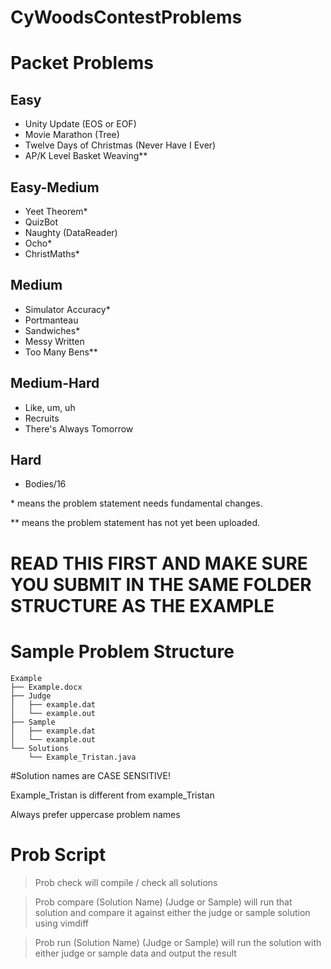 # CyWoodsContestProblems

# Packet Problems

## Easy

- Unity Update (EOS or EOF)
- Movie Marathon (Tree)
- Twelve Days of Christmas (Never Have I Ever)
- AP/K Level Basket Weaving\*\*

## Easy-Medium

- Yeet Theorem*
- QuizBot
- Naughty (DataReader)
- Ocho*
- ChristMaths*

## Medium

- Simulator Accuracy*
- Portmanteau
- Sandwiches*
- Messy Written
- Too Many Bens\*\*

## Medium-Hard

- Like, um, uh
- Recruits
- There's Always Tomorrow

## Hard

- Bodies/16

\* means the problem statement needs fundamental changes.

\*\* means the problem statement has not yet been uploaded.

# READ THIS FIRST AND MAKE SURE YOU SUBMIT IN THE SAME FOLDER STRUCTURE AS THE EXAMPLE

# Sample Problem Structure
```
Example
├── Example.docx
├── Judge
│   ├── example.dat
│   └── example.out
├── Sample
│   ├── example.dat
│   └── example.out
└── Solutions
    └── Example_Tristan.java
```


#Solution names are CASE SENSITIVE!

Example_Tristan is different from example_Tristan

Always prefer uppercase problem names

# Prob Script
>Prob check will compile / check all solutions

>Prob compare (Solution Name) (Judge or Sample) will run that solution and compare it against either the judge or sample solution using vimdiff

>Prob run (Solution Name) (Judge or Sample) will run the solution with either judge or sample data and output the result

